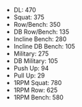 * DL: 470
*  Squat: 375
*  Row/Bench: 350
*  DB Row/Bench: 135
*  Incline Bench: 280
*  Incline DB Bench: 105
*  Military: 275
*  DB Military: 105
*  Push Up: 94
*  Pull Up: 29
*  1RPM Squat: 780
*  1RPM Row: 625
*  1RPM Bench: 580
